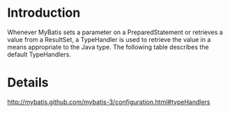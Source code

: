 # Introduction #

Whenever MyBatis sets a parameter on a PreparedStatement or retrieves a value from a ResultSet, a TypeHandler is used to retrieve the value in a means appropriate to the Java type. The following table describes the default TypeHandlers.


# Details #

http://mybatis.github.com/mybatis-3/configuration.html#typeHandlers